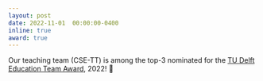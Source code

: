 ```yaml
---
layout: post
date: 2022-11-01  00:00:00-0400
inline: true
award: true
---
```


Our teaching team (CSE-TT) is among the top-3 nominated for the [TU Delft Education Team Award](https://www.linkedin.com/posts/tu-delft-teaching-academy_educationinnovation-educationdesign-engineeringeducation-activity-6991760030723104768-tzpH/), 2022! :tada:
